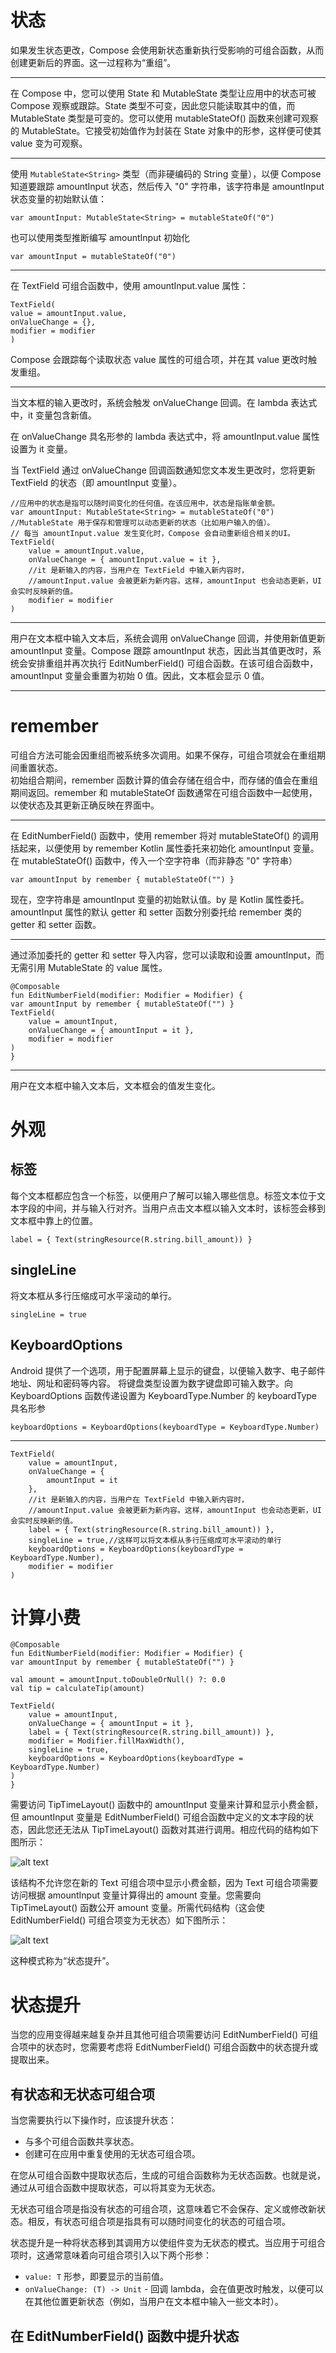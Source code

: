 # 状态
如果发生状态更改，Compose 会使用新状态重新执行受影响的可组合函数，从而创建更新后的界面。这一过程称为“重组”。
____
在 Compose 中，您可以使用 State 和 MutableState 类型让应用中的状态可被 Compose 观察或跟踪。State 类型不可变，因此您只能读取其中的值，而 MutableState 类型是可变的。您可以使用 mutableStateOf() 函数来创建可观察的 MutableState。它接受初始值作为封装在 State 对象中的形参，这样便可使其 value 变为可观察。
____
使用 `MutableState<String>` 类型（而非硬编码的 String 变量），以便 Compose 知道要跟踪 amountInput 状态，然后传入 "0" 字符串，该字符串是 amountInput 状态变量的初始默认值：

    var amountInput: MutableState<String> = mutableStateOf("0")

也可以使用类型推断编写 amountInput 初始化

    var amountInput = mutableStateOf("0")

____
在 TextField 可组合函数中，使用 amountInput.value 属性：

    TextField(
    value = amountInput.value,
    onValueChange = {},
    modifier = modifier
    )

Compose 会跟踪每个读取状态 value 属性的可组合项，并在其 value 更改时触发重组。
____
当文本框的输入更改时，系统会触发 onValueChange 回调。在 lambda 表达式中，it 变量包含新值。

在 onValueChange 具名形参的 lambda 表达式中，将 amountInput.value 属性设置为 it 变量。

当 TextField 通过 onValueChange 回调函数通知您文本发生更改时，您将更新 TextField 的状态（即 amountInput 变量）。

    //应用中的状态是指可以随时间变化的任何值。在该应用中，状态是指账单金额。
    var amountInput: MutableState<String> = mutableStateOf("0")
    //MutableState 用于保存和管理可以动态更新的状态（比如用户输入的值）。
    // 每当 amountInput.value 发生变化时，Compose 会自动重新组合相关的UI。
    TextField(
        value = amountInput.value,
        onValueChange = { amountInput.value = it },
        //it 是新输入的内容，当用户在 TextField 中输入新内容时，
        //amountInput.value 会被更新为新内容。这样，amountInput 也会动态更新，UI 会实时反映新的值。
        modifier = modifier
    )
____
用户在文本框中输入文本后，系统会调用 onValueChange 回调，并使用新值更新 amountInput 变量。Compose 跟踪 amountInput 状态，因此当其值更改时，系统会安排重组并再次执行 EditNumberField() 可组合函数。在该可组合函数中，amountInput 变量会重置为初始 0 值。因此，文本框会显示 0 值。
____
# remember
可组合方法可能会因重组而被系统多次调用。如果不保存，可组合项就会在重组期间重置状态。<br>
初始组合期间，remember 函数计算的值会存储在组合中，而存储的值会在重组期间返回。remember 和 mutableStateOf 函数通常在可组合函数中一起使用，以使状态及其更新正确反映在界面中。
____
在 EditNumberField() 函数中，使用 remember 将对 mutableStateOf() 的调用括起来，以便使用 by remember Kotlin 属性委托来初始化 amountInput 变量。<br>
在 mutableStateOf() 函数中，传入一个空字符串（而非静态 "0" 字符串）

    var amountInput by remember { mutableStateOf("") }

现在，空字符串是 amountInput 变量的初始默认值。by 是 Kotlin 属性委托。amountInput 属性的默认 getter 和 setter 函数分别委托给 remember 类的 getter 和 setter 函数。
____
通过添加委托的 getter 和 setter 导入内容，您可以读取和设置 amountInput，而无需引用 MutableState 的 value 属性。

    @Composable
    fun EditNumberField(modifier: Modifier = Modifier) {
    var amountInput by remember { mutableStateOf("") }
    TextField(
        value = amountInput,
        onValueChange = { amountInput = it },
        modifier = modifier
    )
    }
____
用户在文本框中输入文本后，文本框会的值发生变化。

# 外观

## 标签
每个文本框都应包含一个标签，以便用户了解可以输入哪些信息。标签文本位于文本字段的中间，并与输入行对齐。当用户点击文本框以输入文本时，该标签会移到文本框中靠上的位置。

    label = { Text(stringResource(R.string.bill_amount)) }

##  singleLine
将文本框从多行压缩成可水平滚动的单行。

    singleLine = true

## KeyboardOptions
Android 提供了一个选项，用于配置屏幕上显示的键盘，以便输入数字、电子邮件地址、网址和密码等内容。
将键盘类型设置为数字键盘即可输入数字。向 KeyboardOptions 函数传递设置为 KeyboardType.Number 的 keyboardType 具名形参

    keyboardOptions = KeyboardOptions(keyboardType = KeyboardType.Number)

____

    TextField(
        value = amountInput,
        onValueChange = {
            amountInput = it
        },
        //it 是新输入的内容，当用户在 TextField 中输入新内容时，
        //amountInput.value 会被更新为新内容。这样，amountInput 也会动态更新，UI 会实时反映新的值。
        label = { Text(stringResource(R.string.bill_amount)) },
        singleLine = true,//这样可以将文本框从多行压缩成可水平滚动的单行
        keyboardOptions = KeyboardOptions(keyboardType = KeyboardType.Number),
        modifier = modifier
    )

# 计算小费

    @Composable
    fun EditNumberField(modifier: Modifier = Modifier) {
    var amountInput by remember { mutableStateOf("") }

    val amount = amountInput.toDoubleOrNull() ?: 0.0
    val tip = calculateTip(amount)

    TextField(
        value = amountInput,
        onValueChange = { amountInput = it },
        label = { Text(stringResource(R.string.bill_amount)) },
        modifier = Modifier.fillMaxWidth(),
        singleLine = true,
        keyboardOptions = KeyboardOptions(keyboardType = KeyboardType.Number)
    )
    }

需要访问 TipTimeLayout() 函数中的 amountInput 变量来计算和显示小费金额，但 amountInput 变量是 EditNumberField() 可组合函数中定义的文本字段的状态，因此您还无法从 TipTimeLayout() 函数对其进行调用。相应代码的结构如下图所示：

![alt text](image-15.png)

该结构不允许您在新的 Text 可组合项中显示小费金额，因为 Text 可组合项需要访问根据 amountInput 变量计算得出的 amount 变量。您需要向 TipTimeLayout() 函数公开 amount 变量。所需代码结构（这会使 EditNumberField() 可组合项变为无状态）如下图所示：

![alt text](image-16.png)

这种模式称为“状态提升”。

# 状态提升

当您的应用变得越来越复杂并且其他可组合项需要访问 EditNumberField() 可组合项中的状态时，您需要考虑将 EditNumberField() 可组合函数中的状态提升或提取出来。

## 有状态和无状态可组合项

当您需要执行以下操作时，应该提升状态：

- 与多个可组合函数共享状态。
- 创建可在应用中重复使用的无状态可组合项。

在您从可组合函数中提取状态后，生成的可组合函数称为无状态函数。也就是说，通过从可组合函数中提取状态，可以将其变为无状态。

无状态可组合项是指没有状态的可组合项，这意味着它不会保存、定义或修改新状态。相反，有状态可组合项是指具有可以随时间变化的状态的可组合项。

状态提升是一种将状态移到其调用方以使组件变为无状态的模式。当应用于可组合项时，这通常意味着向可组合项引入以下两个形参：

- `value: T` 形参，即要显示的当前值。
- `onValueChange: (T) -> Unit` - 回调 lambda，会在值更改时触发，以便可以在其他位置更新状态（例如，当用户在文本框中输入一些文本时）。

## 在 EditNumberField() 函数中提升状态

